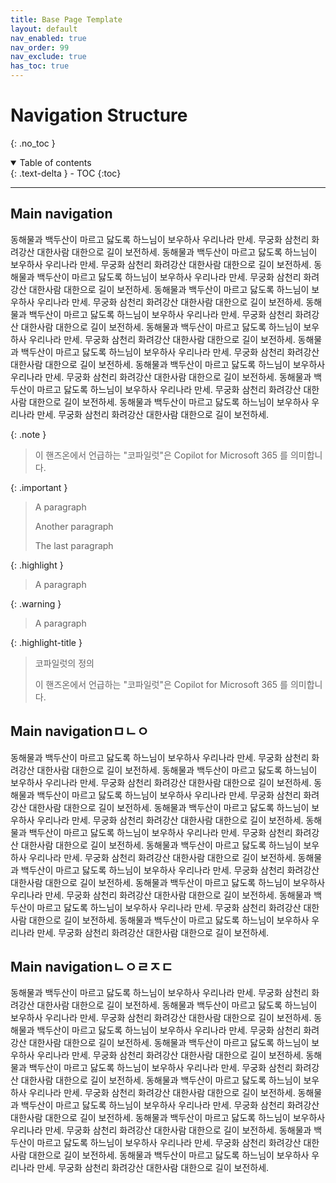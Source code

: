 ```yaml
---
title: Base Page Template
layout: default
nav_enabled: true
nav_order: 99
nav_exclude: true
has_toc: true
---
```


# Navigation Structure
{: .no_toc }

<details open markdown="block">
  <summary>
    Table of contents
  </summary>
  {: .text-delta }
- TOC
{:toc}
</details>

---

## Main navigation
동해물과 백두산이 마르고 닳도록 하느님이 보우하사 우리나라 만세. 무궁화 삼천리 화려강산 대한사람 대한으로 길이 보전하세.
동해물과 백두산이 마르고 닳도록 하느님이 보우하사 우리나라 만세. 무궁화 삼천리 화려강산 대한사람 대한으로 길이 보전하세.
동해물과 백두산이 마르고 닳도록 하느님이 보우하사 우리나라 만세. 무궁화 삼천리 화려강산 대한사람 대한으로 길이 보전하세.
동해물과 백두산이 마르고 닳도록 하느님이 보우하사 우리나라 만세. 무궁화 삼천리 화려강산 대한사람 대한으로 길이 보전하세.
동해물과 백두산이 마르고 닳도록 하느님이 보우하사 우리나라 만세. 무궁화 삼천리 화려강산 대한사람 대한으로 길이 보전하세.
동해물과 백두산이 마르고 닳도록 하느님이 보우하사 우리나라 만세. 무궁화 삼천리 화려강산 대한사람 대한으로 길이 보전하세.
동해물과 백두산이 마르고 닳도록 하느님이 보우하사 우리나라 만세. 무궁화 삼천리 화려강산 대한사람 대한으로 길이 보전하세.
동해물과 백두산이 마르고 닳도록 하느님이 보우하사 우리나라 만세. 무궁화 삼천리 화려강산 대한사람 대한으로 길이 보전하세.
동해물과 백두산이 마르고 닳도록 하느님이 보우하사 우리나라 만세. 무궁화 삼천리 화려강산 대한사람 대한으로 길이 보전하세.
동해물과 백두산이 마르고 닳도록 하느님이 보우하사 우리나라 만세. 무궁화 삼천리 화려강산 대한사람 대한으로 길이 보전하세.

{: .note }
> 이 핸즈온에서 언급하는 "코파일럿"은 Copilot for Microsoft 365 를 의미합니다.

{: .important }
> A paragraph
>
> Another paragraph
>
> The last paragraph


{: .highlight }
> A paragraph

{: .warning }
> A paragraph

{: .highlight-title }
> 코파일럿의 정의
>
> 이 핸즈온에서 언급하는 "코파일럿"은 Copilot for Microsoft 365 를 의미합니다.

## Main navigationㅁㄴㅇ
동해물과 백두산이 마르고 닳도록 하느님이 보우하사 우리나라 만세. 무궁화 삼천리 화려강산 대한사람 대한으로 길이 보전하세.
동해물과 백두산이 마르고 닳도록 하느님이 보우하사 우리나라 만세. 무궁화 삼천리 화려강산 대한사람 대한으로 길이 보전하세.
동해물과 백두산이 마르고 닳도록 하느님이 보우하사 우리나라 만세. 무궁화 삼천리 화려강산 대한사람 대한으로 길이 보전하세.
동해물과 백두산이 마르고 닳도록 하느님이 보우하사 우리나라 만세. 무궁화 삼천리 화려강산 대한사람 대한으로 길이 보전하세.
동해물과 백두산이 마르고 닳도록 하느님이 보우하사 우리나라 만세. 무궁화 삼천리 화려강산 대한사람 대한으로 길이 보전하세.
동해물과 백두산이 마르고 닳도록 하느님이 보우하사 우리나라 만세. 무궁화 삼천리 화려강산 대한사람 대한으로 길이 보전하세.
동해물과 백두산이 마르고 닳도록 하느님이 보우하사 우리나라 만세. 무궁화 삼천리 화려강산 대한사람 대한으로 길이 보전하세.
동해물과 백두산이 마르고 닳도록 하느님이 보우하사 우리나라 만세. 무궁화 삼천리 화려강산 대한사람 대한으로 길이 보전하세.
동해물과 백두산이 마르고 닳도록 하느님이 보우하사 우리나라 만세. 무궁화 삼천리 화려강산 대한사람 대한으로 길이 보전하세.
동해물과 백두산이 마르고 닳도록 하느님이 보우하사 우리나라 만세. 무궁화 삼천리 화려강산 대한사람 대한으로 길이 보전하세.

## Main navigationㄴㅇㄹㅈㄷ
동해물과 백두산이 마르고 닳도록 하느님이 보우하사 우리나라 만세. 무궁화 삼천리 화려강산 대한사람 대한으로 길이 보전하세.
동해물과 백두산이 마르고 닳도록 하느님이 보우하사 우리나라 만세. 무궁화 삼천리 화려강산 대한사람 대한으로 길이 보전하세.
동해물과 백두산이 마르고 닳도록 하느님이 보우하사 우리나라 만세. 무궁화 삼천리 화려강산 대한사람 대한으로 길이 보전하세.
동해물과 백두산이 마르고 닳도록 하느님이 보우하사 우리나라 만세. 무궁화 삼천리 화려강산 대한사람 대한으로 길이 보전하세.
동해물과 백두산이 마르고 닳도록 하느님이 보우하사 우리나라 만세. 무궁화 삼천리 화려강산 대한사람 대한으로 길이 보전하세.
동해물과 백두산이 마르고 닳도록 하느님이 보우하사 우리나라 만세. 무궁화 삼천리 화려강산 대한사람 대한으로 길이 보전하세.
동해물과 백두산이 마르고 닳도록 하느님이 보우하사 우리나라 만세. 무궁화 삼천리 화려강산 대한사람 대한으로 길이 보전하세.
동해물과 백두산이 마르고 닳도록 하느님이 보우하사 우리나라 만세. 무궁화 삼천리 화려강산 대한사람 대한으로 길이 보전하세.
동해물과 백두산이 마르고 닳도록 하느님이 보우하사 우리나라 만세. 무궁화 삼천리 화려강산 대한사람 대한으로 길이 보전하세.
동해물과 백두산이 마르고 닳도록 하느님이 보우하사 우리나라 만세. 무궁화 삼천리 화려강산 대한사람 대한으로 길이 보전하세.
